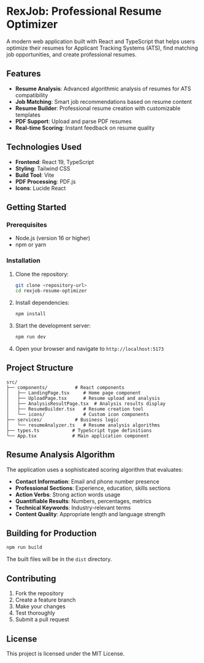 # RexJob: Professional Resume Optimizer

A modern web application built with React and TypeScript that helps users optimize their resumes for Applicant Tracking Systems (ATS), find matching job opportunities, and create professional resumes.

## Features

- **Resume Analysis**: Advanced algorithmic analysis of resumes for ATS compatibility
- **Job Matching**: Smart job recommendations based on resume content
- **Resume Builder**: Professional resume creation with customizable templates
- **PDF Support**: Upload and parse PDF resumes
- **Real-time Scoring**: Instant feedback on resume quality

## Technologies Used

- **Frontend**: React 19, TypeScript
- **Styling**: Tailwind CSS
- **Build Tool**: Vite
- **PDF Processing**: PDF.js
- **Icons**: Lucide React

## Getting Started

### Prerequisites
- Node.js (version 16 or higher)
- npm or yarn

### Installation

1. Clone the repository:
   ```bash
   git clone <repository-url>
   cd rexjob-resume-optimizer
   ```

2. Install dependencies:
   ```bash
   npm install
   ```

3. Start the development server:
   ```bash
   npm run dev
   ```

4. Open your browser and navigate to `http://localhost:5173`

## Project Structure

```
src/
├── components/          # React components
│   ├── LandingPage.tsx     # Home page component
│   ├── UploadPage.tsx      # Resume upload and analysis
│   ├── AnalysisResultPage.tsx  # Analysis results display
│   ├── ResumeBuilder.tsx   # Resume creation tool
│   └── icons/              # Custom icon components
├── services/            # Business logic
│   └── resumeAnalyzer.ts   # Resume analysis algorithms
├── types.ts            # TypeScript type definitions
└── App.tsx             # Main application component
```

## Resume Analysis Algorithm

The application uses a sophisticated scoring algorithm that evaluates:

- **Contact Information**: Email and phone number presence
- **Professional Sections**: Experience, education, skills sections
- **Action Verbs**: Strong action words usage
- **Quantifiable Results**: Numbers, percentages, metrics
- **Technical Keywords**: Industry-relevant terms
- **Content Quality**: Appropriate length and language strength

## Building for Production

```bash
npm run build
```

The built files will be in the `dist` directory.

## Contributing

1. Fork the repository
2. Create a feature branch
3. Make your changes
4. Test thoroughly
5. Submit a pull request

## License

This project is licensed under the MIT License.